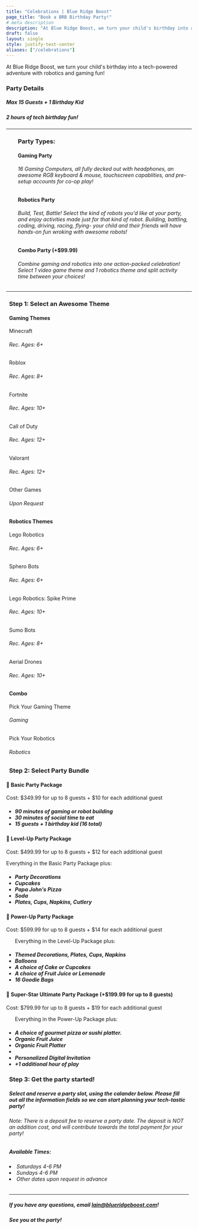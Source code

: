 ```yaml
---
title: "Celebrations | Blue Ridge Boost"
page_title: "Book a BRB Birthday Party!"
# meta description
description: "At Blue Ridge Boost, we turn your child's birthday into a tech-powered adventure with robotics and gaming fun!"
draft: false
layout: single
style: justify-text-center
aliases: ["/celebrations"]
---
```


<p>At Blue Ridge Boost, we turn your child's birthday into a tech-powered adventure with robotics and gaming fun!</p>
<!-- <img src="images/wideroom.webp" alt="BRB Gaming Room"> -->
<!--<img src="images/fullroom.jpg" alt="BRB Gaming Room" width="500">-->
    <h3>Party Details</h3>
    <h5><strong>Max 15 Guests + 1 Birthday Kid</strong></h5>
    <h5><strong>2 hours</strong> of tech birthday fun!</h5>    
    <hr>
<div class="container section">
    <ul>
        <h3>Party Types:</h3>
        <h4><strong>Gaming Party</strong></h4>
        <h6>16 Gaming Computers, all fully decked out with headphones, an awesome RGB keyboard & mouse, touchscreen capablities, and pre-setup accounts for co-op play!</h6>
        <h4><strong>Robotics Party</strong></h4>
        <h6>Build, Test, Battle! Select the kind of robots you'd like at your party, and enjoy activities made just for that kind of robot. Building, battling, coding, driving, racing, flying- your child and their friends will have hands-on fun wroking with awesome robots!</h6>
        <h4><strong>Combo Party (+$99.99)</strong></h4>
        <h6>Combine gaming and robotics into one action-packed celebration! Select 1 video game theme and 1 robotics theme and split activity time between your choices!</h6>
    </ul>
</div>
<hr>


<div class="container section">
    <!--This needs to be in a row-->
    <h3>Step 1: Select an Awesome Theme</h3>
    <!--Make this a banner-->
    <div class="row row-cols-3 justify-content-center">
        <div class="theme-card col-md">
            <h4>Gaming Themes</h4>
            <!--Subtitle Needed-->
            <body>Minecraft</body> 
            <h6>Rec. Ages: 6+</h6>
            <body>Roblox</body> 
            <h6>Rec. Ages: 8+</h6>
            <body>Fortnite</body>
            <h6>Rec. Ages: 10+</h6>
            <body>Call of Duty</body>
            <h6>Rec. Ages: 12+</h6>
            <body>Valorant</body>
            <h6>Rec. Ages: 12+</h6>
            <body>Other Games</body> 
            <h6>Upon Request</h6>
        </div>
        <div class="theme-card col-md">
            <h4>Robotics Themes</h4>
            <body>Lego Robotics</body> 
            <h6>Rec. Ages: 6+</h6>
            <body>Sphero Bots</body> 
            <h6>Rec. Ages: 6+</h6>
            <body>Lego Robotics: Spike Prime</body>
            <h6>Rec. Ages: 10+</h6>
            <body>Sumo Bots</body> 
            <h6>Rec. Ages: 8+</h6>
            <body>Aerial Drones</body> 
            <h6>Rec. Ages: 10+</h6>
        </div>
        <div class="theme-card col-md align-middle">
            <h4>Combo</h4>
            <body>Pick Your Gaming Theme</body> 
            <h6>Gaming</h6>
            <body>Pick Your Robotics</body> 
            <h6>Robotics</h6>
        </div>
        <div class="theme-card d-none">
        </div>
    </div>
</div>

<div class="container section">
        <h3>Step 2: Select Party Bundle</h3>
        <div class="columnparty">
            <!-- <img src="images/maxweb.webp" alt="Minecraft Setup" width="400"> -->
        </div>
    </div>
    <div class="d-flex flex-wrap justify-content-center">
        <div class="theme-card col-lg-5">
            <!--super charged, gamer, pro, champion, vip-->
                <h4>&#127811 Basic Party Package</h4>
                <p>Cost: $349.99 for up to 8 guests + $10 for each additional guest</p>
                <p></p>
                <ul>
                    <h5>
                    <li>90 minutes of gaming or robot building</li>
                    <li>30 minutes of social time to eat</li>
                    <li>15 guests + 1 birthday kid (16 total)</li>
                    </h5>
                </ul>
        </div>
        <div class="theme-card col-lg-5">
            <!--super charged, gamer, pro, champion, vip-->
                <h4>&#128640 Level-Up Party Package</h4>
                <p>Cost: $499.99 for up to 8 guests + $12 for each additional guest</p>
                <p>Everything in the Basic Party Package plus:</p>
                <ul>
                    <h5>
                    <li>Party Decorations</li>
                    <li>Cupcakes</li>
                    <li>Papa John's Pizza</li>
                    <li>Soda</li>
                    <li>Plates, Cups, Napkins, Cutlery</li>
                    </h5>
                </ul>
        </div>
        <div class="theme-card col-lg-5">
                <h4>&#127812 Power-Up Party Package</h4>
                <p>Cost: $599.99 for up to 8 guests + $14 for each additional guest</p>
                <ul><p>Everything in the Level-Up Package plus:</p>
                    <h5>
                    <li><strong>Themed</strong> Decorations, Plates, Cups, Napkins</li>
                    <li>Balloons</li>
                    <li>A choice of Cake or Cupcakes</li>
                    <li>A choice of Fruit Juice or Lemonade</li>
                    <li>16 Goodie Bags</li>
                    </h5>
                </ul> 
        </div>
        <div class="theme-card col-lg-5">
                <h4>&#127775 Super-Star Ultimate Party Package (+$199.99 for up to 8 guests)</h4>
                <p>Cost: $799.99 for up to 8 guests + $19 for each additional guest</p>
                <ul><p>Everything in the Power-Up Package plus:</p>
                    <h5>
                    <li>A choice of gourmet pizza or sushi platter.</li>
                    <li><strong>Organic</strong> Fruit Juice</li>
                    <li><strong>Organic</strong> Fruit Platter<li>
                    <li>Personalized Digital Invitation</li>
                    <li>+1 additional hour of play</li>
                    </h5>
                </ul>
        </div>
        <div class="theme-card d-none">
        </div>
    </div>
    <div>
    <!-- <div class="ecsp ecsp-SingleProduct-v2 ecsp-Product ec-Product-762154047" itemtype="http://schema.org/Product" data-single-product-id="762154047"><div class="ecsp-title" itemprop="name" style="display:none;" content="Birthday Party Reservation Deposit"></div><div customprop="addtobag"></div></div><script data-cfasync="false" type="text/javascript" src="https://app.ecwid.com/script.js?106136041&data_platform=singleproduct_v2" charset="utf-8"></script><script type="text/javascript">xProduct()</script>
    </div> -->
    <div class="container section">
    <h3>Step 3: Get the party started!</h3>
    <h5>Select and reserve a party slot, using the calander below. Please fill out all the information fields so we can start planning your tech-tastic party!</h5>
    <h6> Note: There is a deposit fee to reserve a party date. The deposit is NOT an addition cost, and will contribute towards the total payment for your party! </h6>
    <div class="row d-flex flex-wrap justify-content-evenly">
        <div class="col-lg-4  pt-5">
            <h5><strong>Available Times:</strong></h5> 
            <h6><li>Saturdays 4-6 PM</li>
            <li>Sundays 4-6 PM</li>
            <li>Other dates upon request in advance</li></h6>
            <!--I would like to make this an "email us" button later on-->
        </div>
        <!-- <div class="container" id="Celebrations">
    <div id="my-store-106136041"></div>
    <div><script data-cfasync="false" type="text/javascript" src="https://app.ecwid.com/script.js?106136041&data_platform=code" charset="utf-8"></script><script type="text/javascript"> xProductBrowser("id=my-store-106136041", "defaultCategoryId=184145262");</script></div>
    </div> -->
        <!-- add a la carte add ons of baloons and maybe pizza -->
        <!-- add embeded deposit system -->
        <div class="col-lg-8">
        <script src="https://embed.ycb.me"	async="true"	data-domain="c0f2o"	data-displaymode="auto"></script>
        </div>
    </div>
    <hr>
    <h5>If you have any questions, email <a href="mailto:lain@blueridgeboost.com">lain@blueridgeboost.com</a>!</h5>
    <h5>See you at the party!</h5>
    <br>
    </div>
</div>

<style>
  
  .section {padding-top: 0px !important;padding-bottom: 0px !important; padding-left:0.5rem; padding-right:0.5rem; }
</style>